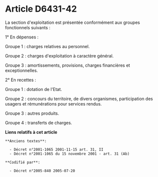 # Article D6431-42

La section d'exploitation est présentée conformément aux groupes fonctionnels suivants :

1° En dépenses :

Groupe 1 : charges relatives au personnel.

Groupe 2 : charges d'exploitation à caractère général.

Groupe 3 : amortissements, provisions, charges financières et exceptionnelles.

2° En recettes :

Groupe 1 : dotation de l'Etat.

Groupe 2 : concours du territoire, de divers organismes, participation des usagers et rémunérations pour services rendus.

Groupe 3 : autres produits.

Groupe 4 : transferts de charges.

**Liens relatifs à cet article**

	**Anciens textes**:

	  - Décret n°2001-1065 2001-11-15 art. 31, II
	  - Décret n°2001-1065 du 15 novembre 2001 - art. 31 (Ab)

	**Codifié par**:

	  - Décret n°2005-840 2005-07-20
